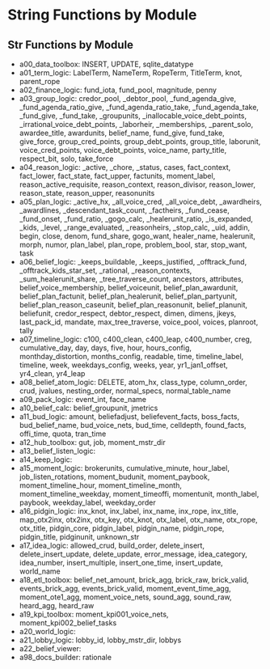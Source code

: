 # String Functions by Module

## Str Functions by Module
- a00_data_toolbox: INSERT, UPDATE, sqlite_datatype
- a01_term_logic: LabelTerm, NameTerm, RopeTerm, TitleTerm, knot, parent_rope
- a02_finance_logic: fund_iota, fund_pool, magnitude, penny
- a03_group_logic: credor_pool, _debtor_pool, _fund_agenda_give, _fund_agenda_ratio_give, _fund_agenda_ratio_take, _fund_agenda_take, _fund_give, _fund_take, _groupunits, _inallocable_voice_debt_points, _irrational_voice_debt_points, _laborheir, _memberships, _parent_solo, awardee_title, awardunits, belief_name, fund_give, fund_take, give_force, group_cred_points, group_debt_points, group_title, laborunit, voice_cred_points, voice_debt_points, voice_name, party_title, respect_bit, solo, take_force
- a04_reason_logic: _active, _chore, _status, cases, fact_context, fact_lower, fact_state, fact_upper, factunits, moment_label, reason_active_requisite, reason_context, reason_divisor, reason_lower, reason_state, reason_upper, reasonunits
- a05_plan_logic: _active_hx, _all_voice_cred, _all_voice_debt, _awardheirs, _awardlines, _descendant_task_count, _factheirs, _fund_cease, _fund_onset, _fund_ratio, _gogo_calc, _healerunit_ratio, _is_expanded, _kids, _level, _range_evaluated, _reasonheirs, _stop_calc, _uid, addin, begin, close, denom, fund_share, gogo_want, healer_name, healerunit, morph, numor, plan_label, plan_rope, problem_bool, star, stop_want, task
- a06_belief_logic: _keeps_buildable, _keeps_justified, _offtrack_fund, _offtrack_kids_star_set, _rational, _reason_contexts, _sum_healerunit_share, _tree_traverse_count, ancestors, attributes, belief_voice_membership, belief_voiceunit, belief_plan_awardunit, belief_plan_factunit, belief_plan_healerunit, belief_plan_partyunit, belief_plan_reason_caseunit, belief_plan_reasonunit, belief_planunit, beliefunit, credor_respect, debtor_respect, dimen, dimens, jkeys, last_pack_id, mandate, max_tree_traverse, voice_pool, voices, planroot, tally
- a07_timeline_logic: c100, c400_clean, c400_leap, c400_number, creg, cumulative_day, day, days, five, hour, hours_config, monthday_distortion, months_config, readable, time, timeline_label, timeline, week, weekdays_config, weeks, year, yr1_jan1_offset, yr4_clean, yr4_leap
- a08_belief_atom_logic: DELETE, atom_hx, class_type, column_order, crud, jvalues, nesting_order, normal_specs, normal_table_name
- a09_pack_logic: event_int, face_name
- a10_belief_calc: belief_groupunit, jmetrics
- a11_bud_logic: amount, beliefadjust, beliefevent_facts, boss_facts, bud_belief_name, bud_voice_nets, bud_time, celldepth, found_facts, offi_time, quota, tran_time
- a12_hub_toolbox: gut, job, moment_mstr_dir
- a13_belief_listen_logic: 
- a14_keep_logic: 
- a15_moment_logic: brokerunits, cumulative_minute, hour_label, job_listen_rotations, moment_budunit, moment_paybook, moment_timeline_hour, moment_timeline_month, moment_timeline_weekday, moment_timeoffi, momentunit, month_label, paybook, weekday_label, weekday_order
- a16_pidgin_logic: inx_knot, inx_label, inx_name, inx_rope, inx_title, map_otx2inx, otx2inx, otx_key, otx_knot, otx_label, otx_name, otx_rope, otx_title, pidgin_core, pidgin_label, pidgin_name, pidgin_rope, pidgin_title, pidginunit, unknown_str
- a17_idea_logic: allowed_crud, build_order, delete_insert, delete_insert_update, delete_update, error_message, idea_category, idea_number, insert_multiple, insert_one_time, insert_update, world_name
- a18_etl_toolbox: belief_net_amount, brick_agg, brick_raw, brick_valid, events_brick_agg, events_brick_valid, moment_event_time_agg, moment_ote1_agg, moment_voice_nets, sound_agg, sound_raw, heard_agg, heard_raw
- a19_kpi_toolbox: moment_kpi001_voice_nets, moment_kpi002_belief_tasks
- a20_world_logic: 
- a21_lobby_logic: lobby_id, lobby_mstr_dir, lobbys
- a22_belief_viewer: 
- a98_docs_builder: rationale